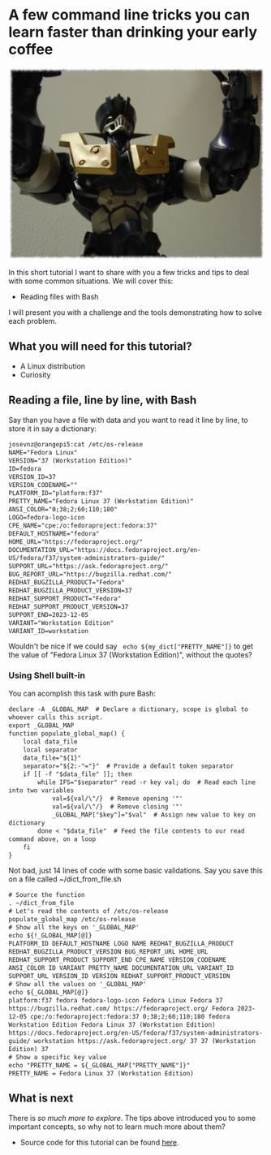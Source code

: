 # A few command line tricks you can learn faster than drinking your early coffee

![](mazinger-z.png)

In this short tutorial I want to share with you a few tricks and tips to deal with some common situations. We will cover this:

* Reading files with Bash

I will present you with a challenge and the tools demonstrating how to solve each problem.

## What you will need for this tutorial?

* A Linux distribution
* Curiosity

## Reading a file, line by line, with Bash

Say than you have a file with data and you want to read it line by line, to store it in say a dictionary:

```shell
josevnz@orangepi5:cat /etc/os-release
NAME="Fedora Linux"
VERSION="37 (Workstation Edition)"
ID=fedora
VERSION_ID=37
VERSION_CODENAME=""
PLATFORM_ID="platform:f37"
PRETTY_NAME="Fedora Linux 37 (Workstation Edition)"
ANSI_COLOR="0;38;2;60;110;180"
LOGO=fedora-logo-icon
CPE_NAME="cpe:/o:fedoraproject:fedora:37"
DEFAULT_HOSTNAME="fedora"
HOME_URL="https://fedoraproject.org/"
DOCUMENTATION_URL="https://docs.fedoraproject.org/en-US/fedora/f37/system-administrators-guide/"
SUPPORT_URL="https://ask.fedoraproject.org/"
BUG_REPORT_URL="https://bugzilla.redhat.com/"
REDHAT_BUGZILLA_PRODUCT="Fedora"
REDHAT_BUGZILLA_PRODUCT_VERSION=37
REDHAT_SUPPORT_PRODUCT="Fedora"
REDHAT_SUPPORT_PRODUCT_VERSION=37
SUPPORT_END=2023-12-05
VARIANT="Workstation Edition"
VARIANT_ID=workstation
```

Wouldn't be nice if we could say ``` echo ${my_dict["PRETTY_NAME"]}``` to get the value of "Fedora Linux 37 (Workstation Edition)", without the quotes?


### Using Shell built-in

You can acomplish this task with pure Bash:

```shell
declare -A _GLOBAL_MAP  # Declare a dictionary, scope is global to whoever calls this script.
export _GLOBAL_MAP
function populate_global_map() {
    local data_file
    local separator
    data_file="${1}"
    separator="${2:-"="}"  # Provide a default token separator
    if [[ -f "$data_file" ]]; then
        while IFS="$separator" read -r key val; do  # Read each line into two variables
            val=${val/\"/}  # Remove opening '"'
            val=${val/\"/}  # Remove closing '"'
            _GLOBAL_MAP["$key"]="$val"  # Assign new value to key on dictionary
        done < "$data_file"  # Feed the file contents to our read command above, on a loop
    fi
}
```

Not bad, just 14 lines of code with some basic validations. Say you save this on a file called ~/dict_from_file.sh

```shell
# Source the function
. ~/dict_from_file
# Let's read the contents of /etc/os-release
populate_global_map /etc/os-release
# Show all the keys on '_GLOBAL_MAP'
echo ${!_GLOBAL_MAP[@]}
PLATFORM_ID DEFAULT_HOSTNAME LOGO NAME REDHAT_BUGZILLA_PRODUCT REDHAT_BUGZILLA_PRODUCT_VERSION BUG_REPORT_URL HOME_URL REDHAT_SUPPORT_PRODUCT SUPPORT_END CPE_NAME VERSION_CODENAME ANSI_COLOR ID VARIANT PRETTY_NAME DOCUMENTATION_URL VARIANT_ID SUPPORT_URL VERSION_ID VERSION REDHAT_SUPPORT_PRODUCT_VERSION
# Show all the values on '_GLOBAL_MAP'
echo ${_GLOBAL_MAP[@]}
platform:f37 fedora fedora-logo-icon Fedora Linux Fedora 37 https://bugzilla.redhat.com/ https://fedoraproject.org/ Fedora 2023-12-05 cpe:/o:fedoraproject:fedora:37 0;38;2;60;110;180 fedora Workstation Edition Fedora Linux 37 (Workstation Edition) https://docs.fedoraproject.org/en-US/fedora/f37/system-administrators-guide/ workstation https://ask.fedoraproject.org/ 37 37 (Workstation Edition) 37
# Show a specific key value
echo "PRETTY_NAME = ${_GLOBAL_MAP["PRETTY_NAME"]}"
PRETTY_NAME = Fedora Linux 37 (Workstation Edition)
```

## What is next

There is _so much more to explore_. The tips above introduced you to some important concepts, so why not to learn much more about them?

* Source code for this tutorial can be found [here](https://github.com/josevnz/CommandLineTipsAndTricks).
